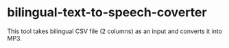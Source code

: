 # bilingual-text-to-speech-coverter
This tool takes bilingual CSV file (2 columns) as an input and converts it into MP3.

